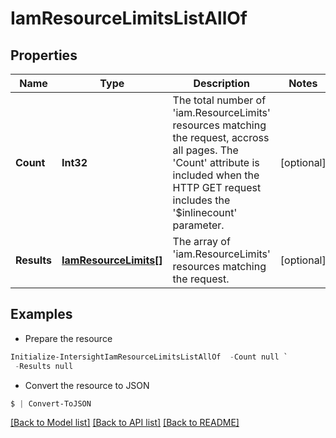 # IamResourceLimitsListAllOf
## Properties

Name | Type | Description | Notes
------------ | ------------- | ------------- | -------------
**Count** | **Int32** | The total number of &#39;iam.ResourceLimits&#39; resources matching the request, accross all pages. The &#39;Count&#39; attribute is included when the HTTP GET request includes the &#39;$inlinecount&#39; parameter. | [optional] 
**Results** | [**IamResourceLimits[]**](IamResourceLimits.md) | The array of &#39;iam.ResourceLimits&#39; resources matching the request. | [optional] 

## Examples

- Prepare the resource
```powershell
Initialize-IntersightIamResourceLimitsListAllOf  -Count null `
 -Results null
```

- Convert the resource to JSON
```powershell
$ | Convert-ToJSON
```

[[Back to Model list]](../README.md#documentation-for-models) [[Back to API list]](../README.md#documentation-for-api-endpoints) [[Back to README]](../README.md)

